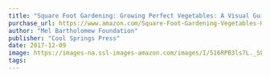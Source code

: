 ```yaml
---
title: "Square Foot Gardening: Growing Perfect Vegetables: A Visual Guide to Raising and Harvesting Prime Garden Produce (All New Square Foot Gardening)"
purchase_url: https://www.amazon.com/Square-Foot-Gardening-Vegetables-Harvesting/dp/1591866839?SubscriptionId=AKIAIVZLK2PABGQI2KAQ&tag=everrail-20&linkCode=xm2&camp=2025&creative=165953&creativeASIN=1591866839
author: "Mel Bartholomew Foundation"
publisher: "Cool Springs Press"
date: 2017-12-09
image: https://images-na.ssl-images-amazon.com/images/I/516RPB3ls7L._SL75_.jpg
tags:
---
```


